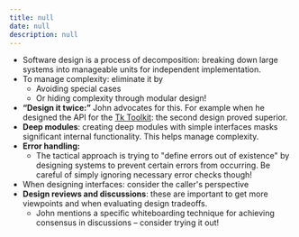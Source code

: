 ```yaml
---
title: null
date: null
description: null
---
```


- Software design is a process of decomposition: breaking down large systems into manageable units for independent implementation.
- To manage complexity: eliminate it by
    - Avoiding special cases
    - Or hiding complexity through modular design!
- **“Design it twice:”** John advocates for this. For example when he designed the API for the [Tk Toolkit](https://substack.com/redirect/be933e4d-bfc9-4c23-abc0-8ec11693a0d0?j=eyJ1IjoiMzZjZzQifQ._O5LQ8gm17FUHREmkIpFc9EN343q2guSXSmB2Xjimcw): the second design proved superior.
- **Deep modules**: creating deep modules with simple interfaces masks significant internal functionality. This helps manage complexity.
- **Error handling:**
    - The tactical approach is trying to "define errors out of existence" by designing systems to prevent certain errors from occurring. Be careful of simply ignoring necessary error checks though!
- When designing interfaces: consider the caller's perspective
- **Design reviews and discussions**: these are important to get more viewpoints and when evaluating design tradeoffs.
    - John mentions a specific whiteboarding technique for achieving consensus in discussions – consider trying it out!

